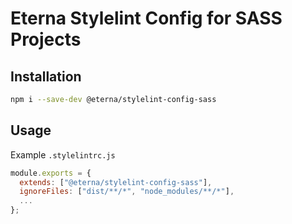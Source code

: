 # Eterna Stylelint Config for SASS Projects

## Installation

```bash
npm i --save-dev @eterna/stylelint-config-sass
```

## Usage

Example `.stylelintrc.js`

```javascript
module.exports = {
  extends: ["@eterna/stylelint-config-sass"],
  ignoreFiles: ["dist/**/*", "node_modules/**/*"],
  ...
};
```
